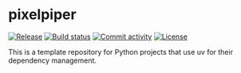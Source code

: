 # pixelpiper

[![Release](https://img.shields.io/github/v/release/cabljac/pixelpiper)](https://img.shields.io/github/v/release/cabljac/pixelpiper)
[![Build status](https://img.shields.io/github/actions/workflow/status/cabljac/pixelpiper/main.yml?branch=main)](https://github.com/cabljac/pixelpiper/actions/workflows/main.yml?query=branch%3Amain)
[![Commit activity](https://img.shields.io/github/commit-activity/m/cabljac/pixelpiper)](https://img.shields.io/github/commit-activity/m/cabljac/pixelpiper)
[![License](https://img.shields.io/github/license/cabljac/pixelpiper)](https://img.shields.io/github/license/cabljac/pixelpiper)

This is a template repository for Python projects that use uv for their dependency management.
